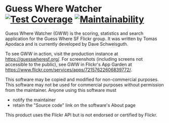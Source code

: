 # Guess Where Watcher [![Test Coverage](https://api.codeclimate.com/v1/badges/c069f479d506278a2657/test_coverage)](https://codeclimate.com/github/dschweisguth/gww/test_coverage) [![Maintainability](https://api.codeclimate.com/v1/badges/c069f479d506278a2657/maintainability)](https://codeclimate.com/github/dschweisguth/gww/maintainability)

Guess Where Watcher (GWW) is the scoring, statistics and search application
for the Guess Where SF Flickr group. It was written by Tomas Apodaca and is
currently developed by Dave Schweisguth.

To see GWW in action, visit the production instance at
https://guesswheresf.org/. For screenshots (including screens not accessible to
the public), see GWW in Flickr's App Garden at
https://www.flickr.com/services/apps/72157622606839772/.

This software may be copied and modified for non-commercial purposes. This
software may not be used for commercial purposes without permission from the
maintainer. Anyone using this software must
- notify the maintainer
- retain the "Source code" link on the software's About page

This product uses the Flickr API but is not endorsed or certified by Flickr.

